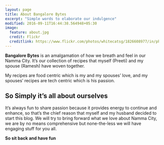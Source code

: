 ```yaml
---
layout: page
title: About Bangalore Bytes
excerpt: "Simple words to elaborate our indulgence"
modified: 2016-09-11T16:44:38.564948+05:30
image:
  feature: about.jpg
  credit: Flickr
  creditlink: https://www.flickr.com/photos/whitecatsg/1826608977/in/photolist-3MpRde-pskSLT-8o8Q-bgmXEB-bgmKqn-f3WXhF-bgmPMr-ajs7nv-bgn1hg-e6ygxw-qcztF-bgmVMB-bgmVhn-axTPew-ac58oJ-bgmN8Z-bgmYpc-bgmQFx-bgmCfg-PfJRM-bgmC5P-4j8Vb8-9giKh9-8PTje-e9EKrr-byQiMr-5NEpnn-anxH2g-Cyt97-bgmNsv-bgmByZ-cQiqS5-b5dsvi-8q9qzp-bgmKVk-hvJiYe-dpvhd6-cDqpe3-bgmzTc-b3dJg8-bgn45M-bgmLYt-ebbEcg-iaxqKq-bkVr87-bgn3fF-gztXWn-dLudLX-wzZW1-5DJXp
---
```


**Bangalore Bytes** is an amalgamation of how we breath and feel in our Namma City. It’s our collection of recipes that myself (Preeti) and my spouse (Ramesh) have woven together.

My recipes are food centric which is my and my spouses’ love, and my spouses’ recipes are tech centric which is his passion.

## So Simply it’s all about ourselves

It’s always fun to share passion because it provides energy to continue and enhance, so that’s the chief reason that myself and my husband decided to start this blog. We will try to bring forward what we love about Namma City, we are by no means comprehensive but none-the-less we will have engaging stuff for you all.

**So sit back and have fun**
